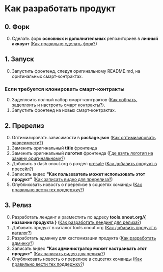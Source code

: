 # Как разработать продукт

## 0. Форк

0. Сделать форк **основных и дополнительных** репозиториев в **личный аккаунт** ([Как правильно сделать форк?](./faq.md#как-правильно-сделать-форк))

## 1. Запуск

0. Запустить фронтенд, следуя оригинальному README.md, на оригинальных смарт-контрактах. 

### Если требуется клонировать смарт-контракты

0. Задеплоить полный набор смарт-контрактов ([Как собрать, задеплоить и настроить смарт контракты?](./faq.md#как-собрать-задеплоить-и-настроить-смарт-контракты)).
0. Запустить фронтенд на новых смарт-контрактах.

## 2. Пререлиз

0. Оптимизировать зависимости в **package.json** ([Как оптимизировать зависимости?](./faq.md#как-оптимизировать-зависимости))
0. Заменить оригинальный **title** фронтенда
0. Заменить оригинальный **логотип** фронтенда ([Где взять логотип на замену оригинальному?](./faq.md#где-взять-логотип-на-замену-оригинальному))
0. Добавить в dash.onout.org в раздел [presale](https://dash.onout.org/#/presale) ([Как добавить продукт в пресейл?](./faq.md#как-добавить-продукт-в-пресейл))
0. Записать видео **"Как пользователь может использовать этот продукт"** ([Как записать видео для пререлиза?](./faq.md#как-записать-видео-для-пререлиза))
0. Опубликовать новость о пререлизе в соцсетях команды ([Как правильно вести тех поддержку?](./faq.md#как-правильно-вести-тех-поддержку))

## 3. Релиз

0. Разработать лендинг и разместить по адресу **tools.onout.org/{ название продукта }** ([Как разработать лендинг для релиза?](./faq.md#как-разработать-лендинг-для-релиза))
0. Добавить продукт в каталог tools.onout.org ([Как добавить продукт в каталог?](./faq.md#как-добавить-продукт-в-каталог))
0. Разработать админку для кастомизации продукта ([Как разработать админку?](./faq.md#как-разработать-админку))
0. Записать видео **"Как администратор может настраивать этот продукт"** ([Как записать видео для релиза?](./faq.md#как-записать-видео-для-релиза))
0. Опубликовать новость о пререлизе в соцсетях команды ([Как правильно вести тех поддержку?](./faq.md#как-правильно-вести-тех-поддержку))
